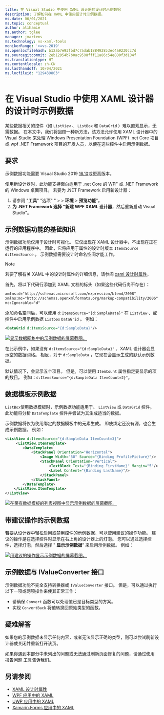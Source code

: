 ```yaml
---
title: 在 Visual Studio 中使用 XAML 设计器的设计时示例数据
description: 了解如何在 XAML 中使用设计时示例数据。
ms.date: 06/01/2021
ms.topic: conceptual
author: alihamie
ms.author: tglee
manager: jmartens
ms.technology: vs-xaml-tools
monikerRange: '>=vs-2019'
ms.openlocfilehash: b12ab7e93fbd7c7adab188492853ec4a9230cc7d
ms.sourcegitcommit: 2eb12954b7b0ac9508fff11a86c54e880f3d104f
ms.translationtype: HT
ms.contentlocale: zh-CN
ms.lasthandoff: 10/04/2021
ms.locfileid: "129439803"
---
```

# <a name="use-design-time-sample-data-with-the-xaml-designer-in-visual-studio"></a>在 Visual Studio 中使用 XAML 设计器的设计时示例数据

某些数据相关的控件（如 `ListView` 、 `ListBox` 和 `DataGrid` ）难以直观显示，无需数据。 在本文中，我们将回顾一种新方法，该方法允许使用 XAML 设计器中的 Visual Studio 来处理 Windows Presentation Foundation (WPF) .net Core 项目或 wpf .NET Framework 项目的开发人员，以便在这些控件中启用示例数据。 

## <a name="requirements"></a>要求

示例数据功能需要 Visual Studio 2019 [16.10](/visualstudio/releases/2019/release-notes-v16.10)或更高版本。

使用新设计器时，此功能支持面向适用于 .net Core 的 WPF 或 .NET Framework 的 Windows 桌面项目。 若要为 .NET Framework 启用新设计器：

1. 请参阅 "**工具**" "选项" "  >    >  **环境**  >  **预览功能**"。
2. **为 .NET Framework 选择 "新建 WPF XAML 设计器**，然后重新启动 Visual Studio"。

## <a name="basics-of-the-sample-data-feature"></a>示例数据功能的基础知识

示例数据功能仅用于设计时可视化。 它仅出现在 XAML 设计器中，不出现在正在运行的应用程序中。 因此，它将应用于属性的设计时版本 `ItemsSource` `d:ItemsSource` 。 示例数据需要设计时命名空间才能工作。 

> [!NOTE]
> 若要了解有关 XAML 中的设计时属性的详细信息，请参阅 [xaml 设计时属性](../xaml-tools/xaml-designtime-data.md)。

首先，将以下代码行添加到 XAML 文档的标头（如果这些代码行尚不存在）：

```xml
xmlns:d="http://schemas.microsoft.com/expression/blend/2008"
xmlns:mc="http://schemas.openxmlformats.org/markup-compatibility/2006"
mc:Ignorable="d"
```

添加命名空间后，可以使用 `d:ItemsSource="{d:SampleData}"` 在 `ListView` 、或控件中启用示例数据 `Listbox` `DataGrid` 。 例如：

```xml
<DataGrid d:ItemsSource="{d:SampleData}"/>
```

[![显示数据网格中的示例数据的屏幕截图。](media\xaml-sample-data-empty-datagrid.png "数据网格上启用的示例数据")](media\xaml-sample-data-empty-datagrid.png#lightbox)

在此示例中，如果没有 `d:ItemsSource="{d:SampleData}"` ，XAML 设计器会显示空的数据网格。 相反，对于 `d:SampleData` ，它现在会显示生成的默认示例数据。

默认情况下，会显示五个项目。 但是，可以使用 `ItemCount` 属性指定要显示的项的数目。 例如：`d:ItemsSource="{d:SampleData ItemCount=2}"`。

## <a name="sample-data-with-data-templates"></a>数据模板示例数据

`ListBox`使用数据模板时，示例数据功能适用于、 `ListView` 或 `DataGrid` 控件。 此功能将分析 `DataTemplate` 控件并尝试为其生成适当的数据。 

示例数据将仅为使用绑定的数据模板中的元素生成。 即使绑定还没有源，也会生成示例数据。 例如：

```xml
<ListView d:ItemsSource="{d:SampleData ItemCount=3}">
     <ListView.ItemTemplate>
        <DataTemplate>
            <StackPanel Orientation="Horizontal">
                <Image Width="50" Source="{Binding ProfilePicture}"/>
                <StackPanel Orientation="Vertical">
                    <TextBlock Text="{Binding FirstName}" Margin="5"/>
                    <Label Content="{Binding LastName}"/>
                </StackPanel>
            </StackPanel>
        </DataTemplate>
    </ListView.ItemTemplate>
</ListView>
```

[![在带有数据模板的列表视图中显示示例数据的屏幕截图。](media\xaml-sample-data-templated-listview.png "使用数据模板的列表视图中使用的示例数据")](media\xaml-sample-data-templated-listview.png#lightbox)

## <a name="sample-data-with-suggested-actions"></a>带建议操作的示例数据

若要从设计器中轻松启用或禁用控件的示例数据，可以使用建议的操作功能。 建议的操作是在选择控件时显示在右上角的设计器上的灯泡。 您可以通过选择控件，选择灯泡，然后选择 " **显示示例数据**" 来启用示例数据。 例如：

[![用建议的操作显示示例数据的屏幕截图。](media\xaml-sample-data-suggested-actions.png "使用建议的操作启用示例数据")](media\xaml-sample-data-suggested-actions.png#lightbox)

## <a name="sample-data-with-the-ivalueconverter-interface"></a>示例数据与 IValueConverter 接口 

示例数据功能不完全支持转换器或 `IValueConverter` 接口。 但是，可以通过执行以下一项或两项操作来使其正常工作：

- 请确保 `Convert` 函数可以处理值已是目标类型的方案。
- 实现 `ConvertBack` 将值转换回原始类型的函数。 

## <a name="troubleshooting"></a>疑难解答

如果您的示例数据未显示任何内容，或者无法显示正确的类型，则可以尝试刷新设计器或关闭并重新打开该页。

如果你遇到本部分中未列出的问题或无法通过刷新页面修复的问题，请通过使用 [报告问题](../ide/how-to-report-a-problem-with-visual-studio.md) 工具告诉我们。

## <a name="see-also"></a>另请参阅

- [XAML 设计时属性](../xaml-tools/xaml-designtime-data.md)
- [WPF 应用中的 XAML](/dotnet/framework/wpf/advanced/xaml-in-wpf)
- [UWP 应用中的 XAML](/windows/uwp/xaml-platform/xaml-overview)
- [Xamarin.Forms 应用中的 XAML](/xamarin/xamarin-forms/xaml/)